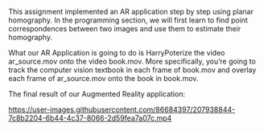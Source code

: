 

This assignment implemented an AR application step by step using planar homography. In the programming section, we will first learn to find point correspondences between two images and use them to estimate their homography. 

What our AR Application is going to do is HarryPoterize the video ar_source.mov onto the video book.mov. More specifically, you’re going to track the computer vision textbook in each frame of book.mov and overlay each frame of ar_source.mov onto the book in book.mov. 



The final result of our Augmented Reality application:



https://user-images.githubusercontent.com/86684397/207938844-7c8b2204-6b44-4c37-8066-2d59fea7a07c.mp4

